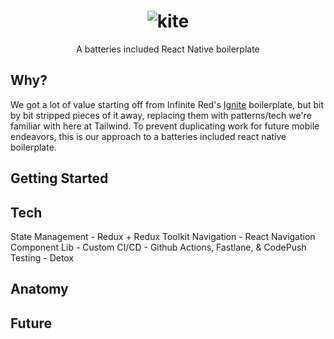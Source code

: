 <h1 align="center">
  <img src="https://camo.githubusercontent.com/9918e4bb6372060094f6ee90ea0622f59133fa0d693dd3f72b2a33bc4d07aeea/68747470733a2f2f692e696d6775722e636f6d2f65385633464c7a2e706e67" alt="kite" />
</h1>
<div align="center">
  A batteries included React Native boilerplate
</div>

## Why?
<!--- Explain why we made this project -->
We got a lot of value starting off from Infinite Red's [Ignite](https://github.com/infinitered/ignite) boilerplate, but bit by bit stripped pieces of it away, replacing them with patterns/tech we're familiar with here at Tailwind. To prevent duplicating work for future mobile endeavors, this is our approach to a batteries included react native boilerplate.

## Getting Started
<!--- How to fork and set up the project -->

## Tech
<!--- Technologies used -->
State Management - Redux + Redux Toolkit
Navigation - React Navigation
Component Lib - Custom
CI/CD - Github Actions, Fastlane, & CodePush
Testing - Detox

## Anatomy
<!--- Project Organization -->

## Future
<!--- Future plans for this project -->
